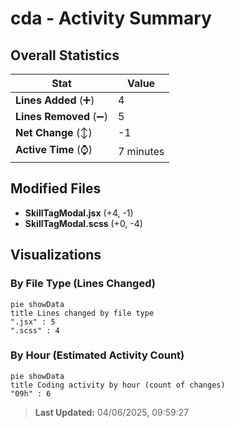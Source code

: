 # cda - Activity Summary 

## Overall Statistics

| Stat                   | Value                                                             |
| ---------------------- | ----------------------------------------------------------------- |
| **Lines Added** (➕)   | 4                                          |
| **Lines Removed** (➖) | 5                                        |
| **Net Change** (↕)    | -1                |
| **Active Time** (⌚)   | 7 minutes |


## Modified Files
- **SkillTagModal.jsx** (+4, -1)
- **SkillTagModal.scss** (+0, -4)

## Visualizations

### By File Type (Lines Changed)

```mermaid
pie showData
title Lines changed by file type
".jsx" : 5
".scss" : 4
```

### By Hour (Estimated Activity Count)

```mermaid
pie showData
title Coding activity by hour (count of changes)
"09h" : 6
```


> **Last Updated:** 04/06/2025, 09:59:27